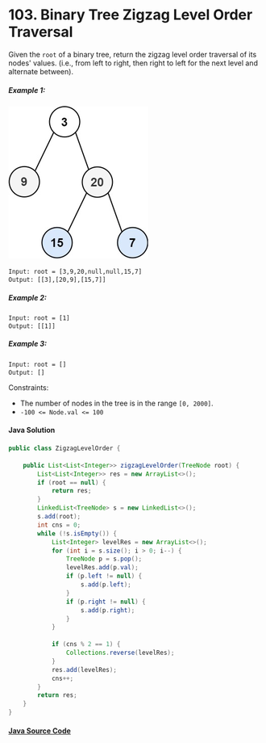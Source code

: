 # 103. Binary Tree Zigzag Level Order Traversal 

Given the ```root``` of a binary tree, return the zigzag level order traversal of its nodes' values. (i.e., from left to right, then right to left for the next level and alternate between).

##### Example 1:
![](103_sample.jpg)

```
Input: root = [3,9,20,null,null,15,7]
Output: [[3],[20,9],[15,7]]
```

##### Example 2:
```
Input: root = [1]
Output: [[1]]
```

##### Example 3:
```
Input: root = []
Output: []
```

Constraints:
- The number of nodes in the tree is in the range ```[0, 2000]```.
- ```-100 <= Node.val <= 100```

#### Java Solution
```java
public class ZigzagLevelOrder {

    public List<List<Integer>> zigzagLevelOrder(TreeNode root) {
        List<List<Integer>> res = new ArrayList<>();
        if (root == null) {
            return res;
        }
        LinkedList<TreeNode> s = new LinkedList<>();
        s.add(root);
        int cns = 0;
        while (!s.isEmpty()) {
            List<Integer> levelRes = new ArrayList<>();
            for (int i = s.size(); i > 0; i--) {
                TreeNode p = s.pop();
                levelRes.add(p.val);
                if (p.left != null) {
                    s.add(p.left);
                }
                if (p.right != null) {
                    s.add(p.right);
                }
            }

            if (cns % 2 == 1) {
                Collections.reverse(levelRes);
            }
            res.add(levelRes);
            cns++;
        }
        return res;
    }
}
```

#### [Java Source Code](../../../src/main/java/com/algorithm/treedatastructure/ZigzagLevelOrder.java)
